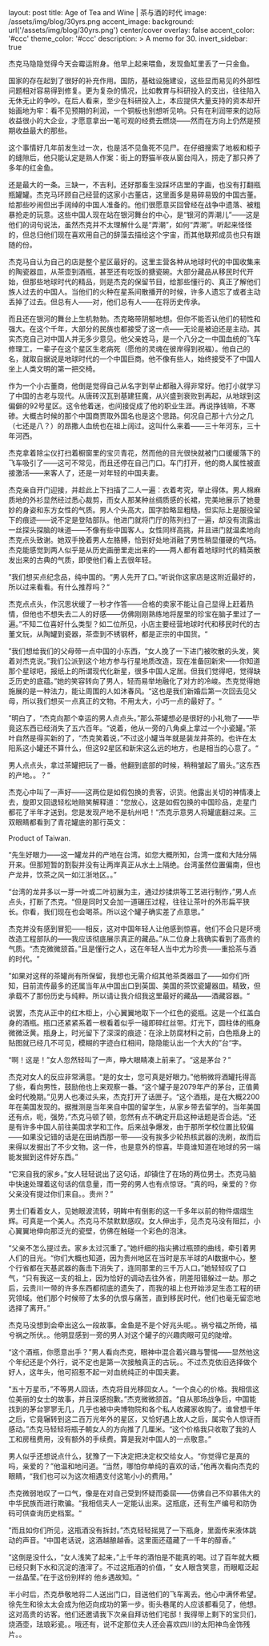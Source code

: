 layout: post
title: Age of Tea and Wine | 茶与酒的时代
image: /assets/img/blog/30yrs.png
accent_image: 
  background: url('/assets/img/blog/30yrs.png') center/cover
  overlay: false
accent_color: '#ccc'
theme_color: '#ccc'
description: >
  A memo for 30.
invert_sidebar: true



杰克马隐隐觉得今天会霉运附身。他早上起来喂鱼，发现鱼缸里丢了一只金鱼。

国家的存在起到了很好的补充作用。国防，基础设施建设，这些显而易见的外部性问题相对容易得到修复。更为复杂的情况，比如教育与科研投入的支出，往往陷入无休无止的争吵。在后人看来，至少在科研投入上，本应提供大量支持的资本却开始画地为牢：看不见预期的利润，一个铜板也别想听见响。只有在利润带来的边际收益很小的大企业，才愿意拿出一笔可观的经费去燃烧——然而在方向上仍然是预期收益最大的那些。

这个事情好几年前发生过一次，也是活不见鱼死不见尸。在仔细搜索了地板和柜子的缝隙后，他只能认定是熟人作案：街上的野猫半夜从窗台闯入，捞走了那只养了多年的红金鱼。

还是最大的一条。三缺一，不吉利。还好那畜生没踩坏店里的字画，也没有打翻瓶瓶罐罐。杰克马环顾自己经营的这家小古董店，这里面多是易碎易毁的中国古董。给那些吵闹但出手阔绰的中国人准备的。他们很愿意买回曾经在战争中遗落、被粗暴抢走的玩意。这些中国人现在站在银河舞台的中心，是“银河的弄潮儿”——这是他们的词句说法，虽然杰克并不太理解什么是“弄潮”，如何“弄潮”。听起来怪怪的，但总归他们现在喜欢用自己的辞藻去描绘这个宇宙，而其他联邦成员也只有跟随的份。

杰克马自认为自己的店是整个星区最好的。这里主营各种从地球时代的中国收集来的陶瓷器皿，从茶壶到酒瓶，甚至还有吃饭的搪瓷碗。大部分藏品从移民时代开始，但那些地球时代的精品，则是杰克的保留节目，给那些懂行的、真正了解他们族人过去的中国人。当他们的火种在星系间散播开的时候，许多人遗忘了或者主动丢掉了过去。但总有人——对，他们总有人——在将历史传承。

而且还在银河的舞台上生机勃勃。杰克略带阴郁地想。但你不能否认他们的韧性和强大。在这个千年，大部分的民族也都接受了这一点——无论是被迫还是主动。其实杰克自己对中国人并无多少意见。他父亲姓马，是一个八分之一中国血统的飞车修理工，一辈子在这个星区生老病死（愿他的灵魂在彼岸得到祝福）。他自己的名，就取自据说是地球时代的一个中国巨商。他不像有些人，始终接受不了中国人坐上人类文明的第一把交椅。

作为一个小古董商，他倒是觉得自己从名字到举止都融入得非常好。他打小就学习了中国的古老与现代。从唐砖汉瓦到基建狂魔，从兴盛到衰败到再起，从地球到这偏僻的92号星区。这令他着迷，也间接促成了他的职业生涯。再说挣钱嘛，不寒碜。大概古时候的那个中国商贾取外国名也是这个思路。何况自己那十六分之几（七还是八？）的昂撒人血统也在祖上阔过。这叫什么来着——三十年河东，三十年河西。

杰克拿着除尘仪打扫着橱窗里的宝贝青花，然而他的目光很快就被门口缓缓落下的飞车吸引了——这可不常见，而且还停在自己门口。车门打开，他的商人属性被直接激活——来客人了，还是一对年轻的中国夫妻。

杰克亲自开门迎接，并趁此上下扫描了二人一遍：衣着考究，举止得体。男人棉麻质地的外衫显然经过悉心裁剪，而女人那某种丝绸质感的长裙，完美地展示了她曼妙的身姿和东方女性的气质。男人个头高大，国字脸略显粗糙，但实际上是服役留下的痕迹——说不定是登陆部队。他进门就将门厅的陈列扫了一遍，却没有流露出一丝探头探脑的味道——不像有些中国客人。女性同样高挑，并且进门就温柔地向杰克点头致谢。她双手挽着男人左胳膊，恰到好处地消融了男性稍显僵硬的气场。杰克能感觉到两人似乎是从历史画册里走出来的——两人都有着地球时代的精英散发出来的古典的气质，即使他们看上去很年轻。

”我们想买点纪念品，纯中国的。“男人先开了口。”听说你这家店是这附近最好的，所以过来看看。有什么推荐吗？“

杰克点点头，作沉思状缓了一秒才作答——合格的卖家不能让自己显得上赶着热情，但他也不想失去二人的好感——仿佛刚刚熟练地将屋里的珍宝在脑子里过了一遍。”不知二位喜好什么类型？如二位所见，小店主要经营地球时代和移民时代的古董文玩，从陶罐到瓷器，茶壶到不锈钢杯，都是正宗的中国货。“

”我们想给我们的父母带一点中国的小东西，“女人挽了一下进门被吹散的头发，笑着对杰克说。”我们公派到这个地方参与行星地质改造，现在准备回新宋——你知道那个星球吧，报纸上的所谓现代化新星，很多中国人定居。但我们觉得吧，觉得缺乏历史的底蕴。”她的笑容转向了男人，轻而易举地融化了对方的冷峻。杰克觉得她施展的是一种法力，能让周围的人如沐春风。“这也是我们新婚后第一次回去见父母，所以我们想买一点真正的文物。不用太大，小巧一点的最好了。“

”明白了，“杰克向那个幸运的男人点点头。”那么茶罐想必是很好的小礼物了——毕竟这东西已经消失了五六百年。“说着，他从一旁的八角桌上拿过一个小瓷罐。”茶叶自然是得买新的了，“杰克笑着说，”不过这小罐当年就是装龙井茶的。也许在太阳系这小罐还不算什么，但这92星区和新宋这么远的地方，也是相当的心意了。“

男人点点头，拿过茶罐把玩了一番。他翻到底部的时候，稍稍皱起了眉头。”这东西的产地。。？“

杰克心中叫了一声好——这两位是如假包换的贵客，识货。他露出关切的神情凑上去，旋即又回退轻松地赔笑解释道：“您放心，这是如假包换的中国珍品，走星门都花了半年才送到。您是发现产地不是杭州吧！“杰克示意男人将罐底翻过来。三双眼睛都看到了青花罐底的那行英文：

Product of Taiwan.

“先生好眼力——这一罐龙井的产地在台湾。如您大概所知，台湾一度和大陆分隔开来。但那短暂的割裂并没有让两岸真正从水土上隔绝。台湾虽然位置偏南，但也产龙井，饮茶之风一如江浙地区。。”

“台湾的龙井多以一芽一叶或二叶初展为主，通过炒揉烘等工艺进行制作，”男人点点头，打断了杰克。“但是同时又会加一道碾压过程，往往让茶叶的外形扁平狭长。你看，我们现在也会喝茶。所以这个罐子确实差了点意思。”

杰克并没有感到冒犯——相反，这对中国年轻人让他感到惊喜。他们不会只是环境改造工程部队的——我应该彻底展示真正的藏品。”从二位身上我确实看到了高贵的气质。“杰克微微颔首。”且是懂行之人，这在年轻人当中尤为珍贵——重拾茶与酒的时代。“

”如果对这样的茶罐尚有所保留，我想也无需介绍其他茶类器皿了——如你们所知，目前流传最多的还属当年从中国出口到英国、美国的茶饮瓷罐器皿。精致，但承载不了那份历史与纯粹。所以请让我介绍我这里最好的藏品——酒藏容器。“

说罢，杰克从正中的红木柜上，小心翼翼地取下一个红色的瓷瓶。这是一个红盖白身的酒瓶。瓶口还紧紧系着一根看着似乎一碰即碎红丝带。灯光下，圆柱体的瓶身微微泛黄。瓶身上，时光留下了深深的痕迹：在涂上防腐材料之前，白色瓶身上的贴图就已经几不可见，模糊的字迹白红相间，隐隐能认出一个大大的”台“字。

“啊！这是！”女人忽然轻叫了一声，睁大眼睛凑上前来了。“这是茅台？”

杰克对女人的反应非常满意。“是的女士，您可真是好眼力。”他稍微将酒罐托得高了些，看向男性，鼓励他也上来观察一番。“这个罐子是2079年产的茅台，正值黄金时代晚期。”见男人也凑过头来，杰克打开了话匣子。“这个酒瓶，是在大概2200年在美国发现的。据推测是当年来自中国的留学生，从家乡带去留学的。当年美国还有点，呃，强势，”杰克马顿了顿，忽然有点不确定开启这种话题是否合适。“还是有许多中国人前往美国求学和工作。后来战争爆发，由于那所学校位置比较偏——如果没记错的话是在田纳西那一带——没有挨多少轮热核武器的洗刷，故而后来得以发掘出了不少文物。这一件，也是意外的惊喜。毕竟谁知道在地球的另一端能发掘到这件好东西。”

“它来自我的家乡。”女人轻轻说出了这句话，却镇住了在场的两位男士。杰克马脑中快速处理着这句话的信息量，而一旁的男人也有点惊讶。“真的吗，亲爱的？你父亲没有提过你们来自。。贵州？”

男士们看着女人，见她眼波流转，明眸中有倒影的这一千多年以前的物件熠熠生辉。可真是一个美人。杰克马不禁默默感叹。女人伸出手，见杰克马没有阻拦，小心翼翼地伸向那泛光的瓷壁，仿佛在触碰一个彩色的泡沫。

“父亲不怎么提过去。家乡太过沉重了。”她纤细的指尖拂过瓶颈的曲线，牵引着男人们的目光。“你们大概也知道，因为贵州地区在当时是东半球的AI数据中心，整个行省都在天基武器的轰击下消失了，连同那里的三千万人口。”她轻轻叹了口气，“只有我这一支的祖上，因为恰好的调动去往外省，阴差阳错躲过一劫。那之后，云贵川一带的许多东西都彻底的遗失了，而我的祖上也开始涉足生态工程的研究领域。他们那个时候带了太多的仇恨与痛苦，直到移民时代，他们也毫无留恋地选择了离开。”

杰克马没想到会牵出这么一段故事。金鱼是不是个好兆头呢。。祸兮福之所倚，福兮祸之所伏。。他明显感到一旁的男人对这个罐子的兴趣肉眼可见的陡增。

“这个酒瓶，你愿意出手？”男人看向杰克，眼神中混合着兴趣与警惕——显然他这个年纪还是个外行，说不定也是第一次接触真正的古玩。。不过杰克依旧选择做个好人，这年头，他可招惹不起一对血统纯正的中国夫妻。

“五十万星币，”不等男人回话，杰克将目光移回女人。“一个良心的价格。我相信这位美丽的女士的故事，并且深感抱歉。”杰克微微颔首。“自从那场战争后，中国能找到的茅台寥寥无几，几乎也被中央博物院和各个私人收藏家收购了。谁曾想千年之后，它竟辗转到这二百万光年外的星区，又恰好遇上故人之后，属实令人惊讶而感动。”杰克马轻轻将瓶子朝女人的方向推了几厘米。“这个价格我只收取了我的人工和房租费用，没有额外的手续费。算是我对中国人的一点敬意。”

男人似乎还想说点什么，犹豫了一下决定把决定权交给女人。“你觉得它是真的吗，亲爱的？”他温和地问道。“当然，哪怕你单纯的喜欢的话，”他再次看向杰克的眼睛，“我们也可以为这次相遇支付这笔小小的费用。”

杰克微弱地叹了一口气，像是在对自己受到怀疑而委屈——仿佛自己不仰慕伟大的中华民族而进行欺骗。“我相信夫人一定能认出来。这瓶底，还有生产编号和防伪码可供查询历史档案。“

”而且如你们所见，这瓶酒没有拆封。”杰克轻轻摇晃了一下瓶身，里面传来液体跳动的声音。“中国老话说，这酒越酿越香。这里面还蕴藏了一千年的醇香。”

”这倒是没什么，“女人浅笑了起来，”上千年的酒怕是不能真的喝。过了百年就大概已经只剩下水和沉淀的渣滓了。不过这瓶酒的价值，“ 女人眼含笑意，而眼眶泛起一丝晶莹。”在于这份别样的 他乡遇故知。“

半小时后，杰克恭敬地将二人送出门口，目送他们的飞车离去。他心中满怀希望。徐先生和徐太太会成为他迈向成功的第一步。街头巷尾的人应该都看见了，他想。这对高贵的访客。他们还邀请我下次亲自拜访他们宅邸！我得带上剩下的宝贝们，烧酒壶，珐琅彩瓷。。哦还有，说不定那位夫人还会喜欢四川的太阳神鸟金饰残片。。